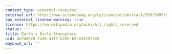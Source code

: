 ```yaml
---
content_type: external-resource
external_url: http://www.sciencemag.org/cgi/content/abstract/259/5097/920
has_external_license_warning: true
license: https://en.wikipedia.org/wiki/All_rights_reserved
status: ''
title: Earth's Early Atmosphere
uid: de7dd020-fed0-41f7-b205-b9cb352927e5
wayback_url: ''
---
```


